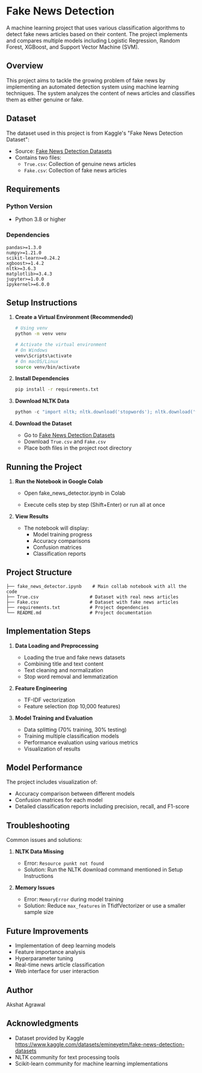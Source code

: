 # Fake News Detection

A machine learning project that uses various classification algorithms to detect fake news articles based on their content. The project implements and compares multiple models including Logistic Regression, Random Forest, XGBoost, and Support Vector Machine (SVM).

## Overview

This project aims to tackle the growing problem of fake news by implementing an automated detection system using machine learning techniques. The system analyzes the content of news articles and classifies them as either genuine or fake.

## Dataset

The dataset used in this project is from Kaggle's "Fake News Detection Dataset":

- Source: [Fake News Detection Datasets](https://www.kaggle.com/datasets/emineyetm/fake-news-detection-datasets)
- Contains two files:
  - `True.csv`: Collection of genuine news articles
  - `Fake.csv`: Collection of fake news articles

## Requirements

### Python Version
- Python 3.8 or higher

### Dependencies
```
pandas>=1.3.0
numpy>=1.21.0
scikit-learn>=0.24.2
xgboost>=1.4.2
nltk>=3.6.3
matplotlib>=3.4.3
jupyter>=1.0.0
ipykernel>=6.0.0
```

## Setup Instructions

1. **Create a Virtual Environment (Recommended)**
   ```bash
   # Using venv
   python -m venv venv

   # Activate the virtual environment
   # On Windows
   venv\Scripts\activate
   # On macOS/Linux
   source venv/bin/activate
   ```

2. **Install Dependencies**
   ```bash
   pip install -r requirements.txt
   ```

3. **Download NLTK Data**
   ```python
   python -c "import nltk; nltk.download('stopwords'); nltk.download('wordnet')"
   ```

4. **Download the Dataset**
   - Go to [Fake News Detection Datasets](https://www.kaggle.com/datasets/emineyetm/fake-news-detection-datasets)
   - Download `True.csv` and `Fake.csv`
   - Place both files in the project root directory

## Running the Project

1. **Run the Notebook in Google Colab**

   - Open fake_news_detector.ipynb in Colab

   - Execute cells step by step (Shift+Enter) or run all at once

2. **View Results**
   - The notebook will display:
     - Model training progress
     - Accuracy comparisons
     - Confusion matrices
     - Classification reports

## Project Structure

```
├── fake_news_detector.ipynb    # Main collab notebook with all the code
├── True.csv                   # Dataset with real news articles
├── Fake.csv                   # Dataset with fake news articles
├── requirements.txt           # Project dependencies
└── README.md                  # Project documentation
```

## Implementation Steps

1. **Data Loading and Preprocessing**
   - Loading the true and fake news datasets
   - Combining title and text content
   - Text cleaning and normalization
   - Stop word removal and lemmatization

2. **Feature Engineering**
   - TF-IDF vectorization
   - Feature selection (top 10,000 features)

3. **Model Training and Evaluation**
   - Data splitting (70% training, 30% testing)
   - Training multiple classification models
   - Performance evaluation using various metrics
   - Visualization of results

## Model Performance

The project includes visualization of:
- Accuracy comparison between different models
- Confusion matrices for each model
- Detailed classification reports including precision, recall, and F1-score

## Troubleshooting

Common issues and solutions:
1. **NLTK Data Missing**
   - Error: `Resource punkt not found`
   - Solution: Run the NLTK download command mentioned in Setup Instructions

2. **Memory Issues**
   - Error: `MemoryError` during model training
   - Solution: Reduce `max_features` in TfidfVectorizer or use a smaller sample size


## Future Improvements

- Implementation of deep learning models
- Feature importance analysis
- Hyperparameter tuning
- Real-time news article classification
- Web interface for user interaction

## Author

Akshat Agrawal

## Acknowledgments

- Dataset provided by Kaggle https://www.kaggle.com/datasets/emineyetm/fake-news-detection-datasets
- NLTK community for text processing tools
- Scikit-learn community for machine learning implementations

